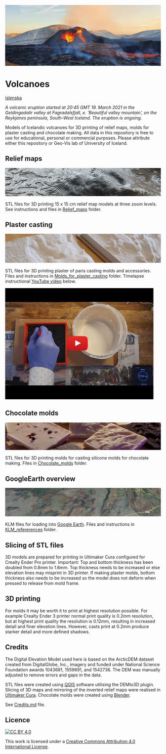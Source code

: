 ![](images/eldgos02_b.jpg)
# Volcanoes
[íslenska](README_IS.md)  

*A volcanic eruption started at 20:45 GMT 19. March 2021 in the Geldingadalir valley at Fagradalsfjall, e. 'Beautiful valley mountain', on the Reykjanes peninsula, South-West Iceland. The eruption is ongoing.*

Models of Icelandic volcanoes for 3D printing of relief maps, molds for plaster casting and chocolate making. All data in this repository is free to use for educational, personal or commercial purposes. Please attribute either this repository or Geo-Vis lab of University of Iceland.





## Relief maps
[![](images/relief_map_c.jpg)](Relief_maps/)

STL files for 3D printing 15 x 15 cm relief map models at three zoom levels. See instructions and files in [Relief_maps](Relief_maps/) folder.

## Plaster casting
[![](images/plaster_of_paris_small_medium_c.jpg)](Molds_for_plaster_casting/)

STL files for 3D printing plaster of paris casting molds and accessories. Files and instructions in [Molds_for_plaster_casting](Molds_for_plaster_casting/) folder.  Timelapse instructional [YouTube video](http://www.youtube.com/watch?v=xSu4fhIfEEE) below.

[![](images/youtube01.jpg)](http://www.youtube.com/watch?v=xSu4fhIfEEE "Timelapse of plaster casting Fagradalsfjall")


## Chocolate molds
[![](images/chocolates_c.jpg)](Chocolate_molds/)

STL files for 3D printing molds for casting silicone molds for chocolate making. Files in [Chocolate_molds](Chocolate_molds/) folder. 



## GoogleEarth overview
[![](images/KLM_ref_c.jpg)](KLM_refererences/)

KLM files for loading into [Google Earth](https://earth.google.com/web/). Files and instructions in [KLM_refererences](KLM_refererences/) folder. 


## Slicing of STL files

3D models are prepared for printing in Ultimaker Cura configured for Crealty Ender Pro printer.  Important: Top and bottom thickness has been doubled from 0.8mm to 1.6mm. Top thickness needs to be increased or else elevation lines may misprint in 3D printer. If making plaster molds, bottom thickness also needs to be increased so the model does not deform when pressed to release from mold frame.

## 3D printing
For molds it may be worth it to print at highest resolution
possible. For example Crealty Ender 3 printer normal print quality is
0.2mm resolution, but at highest print quality the resolution is
0.12mm, resulting in increased detail and finer elevation
lines. However, casts print at 0.2mm produce starker detail and more
defined shadows.


## Credits

The Digital Elevation Model used here is based on the ArcticDEM dataset created from DigitalGlobe, Inc., imagery and funded under National Science Foundation awards 1043681, 1559691, and 1542736. The DEM was manually adjusted to remove errors and gaps in the data. 

STL files were created using [QGIS](https://qgis.org) software utilising the DEMto3D plugin. Slicing of 3D maps and mirroring of the inverted relief maps were realised in [Ultimaker
Cura](https://ultimaker.com/software/ultimaker-cura). Chocolate molds were created using [Blender](https://www.blender.org/).

See [Credits.md](Credits.md) file.


## Licence

[![CC BY 4.0][cc-by-shield]][cc-by]

This work is licensed under a
[Creative Commons Attribution 4.0 International License][cc-by].



[cc-by]: http://creativecommons.org/licenses/by/4.0/
[cc-by-image]: https://i.creativecommons.org/l/by/4.0/88x31.png
[cc-by-shield]: https://img.shields.io/badge/License-CC%20BY%204.0-lightgrey.svg





